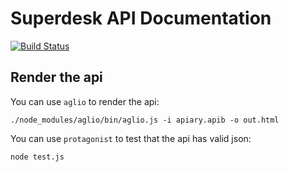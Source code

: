 # Superdesk API Documentation

[![Build Status](https://travis-ci.org/petrjasek/superdesk-api.svg?branch=master)](https://travis-ci.org/petrjasek/superdesk-api)

## Render the api

You can use `aglio` to render the api:

    ./node_modules/aglio/bin/aglio.js -i apiary.apib -o out.html

You can use `protagonist` to test that the api has valid json:

    node test.js
